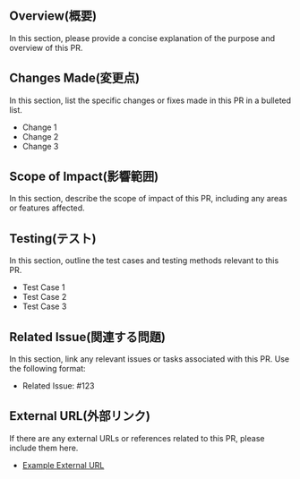 ## Overview(概要)

In this section, please provide a concise explanation of the purpose and overview of this PR.

## Changes Made(変更点)

In this section, list the specific changes or fixes made in this PR in a bulleted list.

- Change 1
- Change 2
- Change 3

## Scope of Impact(影響範囲)

In this section, describe the scope of impact of this PR, including any areas or features affected.

## Testing(テスト)

In this section, outline the test cases and testing methods relevant to this PR.

- Test Case 1
- Test Case 2
- Test Case 3

## Related Issue(関連する問題)

In this section, link any relevant issues or tasks associated with this PR. Use the following format:

- Related Issue: #123

## External URL(外部リンク)

If there are any external URLs or references related to this PR, please include them here.

- [Example External URL](https://example.com)

